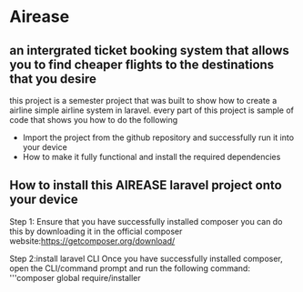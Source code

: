 # Airease
## an intergrated ticket booking system that allows you to find cheaper flights to the destinations that you desire 

this project is a semester project that was built to show how to create a airline simple airline system in laravel. every part of this project is sample of code that shows you how to do the following 
* Import the project from the github repository and successfully run it into your device
* How to make it fully functional and install the required dependencies

## How to install this AIREASE laravel project onto your device 
Step 1: Ensure that you have successfully installed composer 
  you can do this by downloading it in the official composer website:https://getcomposer.org/download/

Step 2:install laravel CLI
  Once you have successfully installed composer, open the CLI/command prompt and run the following command:
  '''composer global require/installer
  
